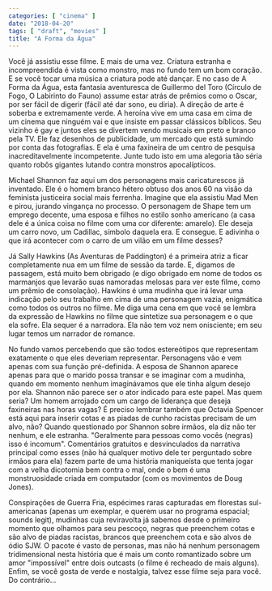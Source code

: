 ```yaml
---
categories: [ "cinema" ]
date: "2018-04-20"
tags: [ "draft", "movies" ]
title: "A Forma da Água"
---
```

Você já assistiu esse filme. E mais de uma vez. Criatura estranha e
incompreendida é vista como monstro, mas no fundo tem um bom coração. E
se você tocar uma música a criatura pode até dançar. E no caso de A
Forma da Água, esta fantasia aventuresca de Guillermo del Toro (Círculo
de Fogo, O Labirinto do Fauno) assume estar atrás de prêmios como o
Oscar, por ser fácil de digerir (fácil até dar sono, eu diria). A
direção de arte é soberba e extremamente verde. A heroína vive em
uma casa em cima de um cinema que ninguém vai e que insiste em passar
clássicos bíblicos. Seu vizinho é gay e juntos eles se divertem vendo
musicais em preto e branco pela TV. Ele faz desenhos de publicidade,
um mercado que está sumindo por conta das fotografias. E ela é uma
faxineira de um centro de pesquisa inacreditavelmente incompetente. Junte
tudo isto em uma alegoria tão séria quanto robôs gigantes lutando
contra monstros apocalípticos.

Michael Shannon faz aqui um dos personagens mais caricaturescos já
inventado. Ele é o homem branco hétero obtuso dos anos 60 na visão da
feminista justiceira social mais ferrenha. Imagine que ela assistiu Mad
Men e pirou, jurando vingança no processo. O personagem de Shape tem um
emprego decente, uma esposa e filhos no estilo sonho americano (a casa
dele é a única coisa no filme com uma cor diferente: amarelo). Ele
deseja um carro novo, um Cadillac, símbolo daquela era. E consegue. E
adivinha o que irá acontecer com o carro de um vilão em um filme
desses?

Já Sally Hawkins (As Aventuras de Paddington) é a primeira atriz a
ficar completamente nua em um filme de sessão da tarde. E, digamos de
passagem, está muito bem obrigado (e digo obrigado em nome de todos os
marmanjos que levarão suas namoradas melosas para ver este filme, como
um prêmio de consolação). Hawkins é uma mudinha que irá levar uma
indicação pelo seu trabalho em cima de uma personagem vazia, enigmática
como todos os outros no filme. Me diga uma cena em que você se lembra
da expressão de Hawkins no filme que sintetize sua personagem e o que
ela sofre. Ela sequer é a narradora. Ela não tem voz nem onisciente;
em seu lugar temos um narrador de romance.

No fundo vamos percebendo que são todos estereótipos que representam
exatamente o que eles deveriam representar. Personagens vão e vem
apenas com sua função pré-definida. A esposa de Shannon aparece apenas
para que o marido possa transar e se imaginar com a mudinha, quando em
momento nenhum imaginávamos que ele tinha algum desejo por ela. Shannon
não parece ser o ator indicado para este papel. Mas quem seria? Um
homem arrojado com um cargo de liderança que deseja faxineiras nas
horas vagas? É preciso lembrar também que Octavia Spencer está aqui
para inserir cotas e as piadas de cunho racistas precisam de um alvo,
não? Quando questionado por Shannon sobre irmãos, ela diz não ter
nenhum, e ele estranha. "Geralmente para pessoas como vocês (negras)
isso é incomum". Comentários gratuitos e desvinculados da narrativa
principal como esses (não há qualquer motivo dele ter perguntado
sobre irmãos para ela) fazem parte de uma história maniqueísta que
tenta jogar com a velha dicotomia bem contra o mal, onde o bem é uma
monstruosidade criada em computador (com os movimentos de Doug Jones).

Conspirações de Guerra Fria, espécimes raras capturadas em florestas
sul-americanas (apenas um exemplar, e querem usar no programa espacial;
sounds legit), mudinhas cuja reviravolta já sabemos desde o primeiro
momento que olhamos para seu pescoço, negras que preenchem cotas e
são alvo de piadas racistas, brancos que preenchem cota e são alvos de
ódio SJW. O pacote é vasto de personas, mas não há nenhum personagem
tridimensional nesta história que é mais um conto romantizado sobre
um amor "impossível" entre dois outcasts (o filme é recheado de mais
alguns). Enfim, se você gosta de verde e nostalgia, talvez esse filme
seja para você. Do contrário...
